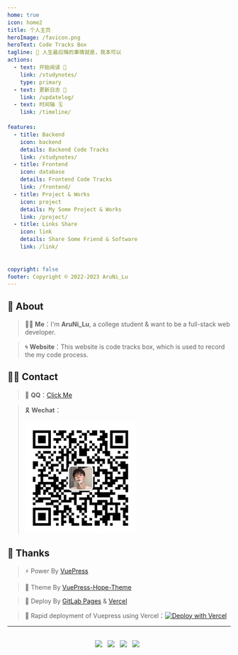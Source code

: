 ```yaml
---
home: true
icon: home2
title: 个人主页
heroImage: /favicon.png
heroText: Code Tracks Box
tagline: 🌱 人生最后悔的事情就是，我本可以
actions:
  - text: 开始阅读 🎉
    link: /studynotes/
    type: primary
  - text: 更新日志 📝
    link: /updatelog/
  - text: 时间轴 🗓️
    link: /timeline/

features:
  - title: Backend
    icon: backend
    details: Backend Code Tracks
    link: /studynotes/
  - title: Frontend
    icon: database
    details: Frontend Code Tracks
    link: /frontend/
  - title: Project & Works
    icon: project
    details: My Some Project & Works
    link: /project/
  - title: Links Share
    icon: link
    details: Share Some Friend & Software
    link: /link/


copyright: false
footer: Copyright © 2022-2023 AruNi_Lu
---
```


## 📣 About
> 👦🏻 **Me**：I'm **AruNi_Lu**, a college student & want to be a full-stack web developer.

> 🌀 **Website**：This website is code tracks box, which is used to record the my code process.

## 👋🏻 Contact
> 🐧 **QQ**：<a href="tencent://AddContact/?fromId=50&fromSubId=1&subcmd=all&uin=1298911600">Click Me</a>

> 🎗️ **Wechat**：
> 
> ![wx](/wx.jpg)

## 🌈 Thanks
> ⚡ Power By <a href="https://v2.vuepress.vuejs.org/zh/" target="_blank">VuePress</a>

> 🎨 Theme By <a href="https://theme-hope.vuejs.press/zh/" target="_blank">VuePress-Hope-Theme</a>

> 🚀 Deploy By <a href="https://docs.gitlab.com/ee/user/project/pages/" target="_blank">GitLab Pages</a> & <a href="https://vercel.com/" target="_blank">Vercel</a>

> 🌟 Rapid deployment of Vuepress using Vercel：[![Deploy with Vercel](https://vercel.com/button)](https://vercel.com/new/clone?demo-title=Vuepress&demo-description=Vue-powered%20Static%20Site%20Generator&demo-url=https%3A%2F%2Fvuepress-starter-template.vercel.app%2F&demo-image=%2F%2Fimages.ctfassets.net%2Fe5382hct74si%2F1umwsLFT0iuxtmqqVQvV26%2Fba666c531fe100a30c72f2d638193f05%2F678f323f-23b8-44c1-b65f-8dad78ba083c.png&project-name=Vuepress&repository-name=vuepress&repository-url=https%3A%2F%2Fgithub.com%2Fvercel%2Fvercel%2Ftree%2Fmain%2Fexamples%2Fvuepress&from=templates&skippable-integrations=1)

---

<br>

<div style="text-align: center;">
<img src="https://therealsujitk-vercel-badge.vercel.app/?app=aruni"> &nbsp
<img src="https://gitlab.com/aaryn/aaryn.gitlab.io/badges/main/pipeline.svg"> &nbsp
<img src="https://api.netlify.com/api/v1/badges/bd9531da-c2d4-4c8b-850b-e56d91b1e251/deploy-status"> &nbsp
<img src="https://gitlab.com/aaryn/aaryn.gitlab.io/-/badges/release.svg"> &nbsp
</div>
